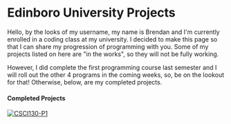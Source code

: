 # Edinboro University Projects

Hello, by the looks of my username, my name is Brendan and I'm currently enrolled in a coding class at my university. I decided to make this page so that I can share my progression of programming with you. Some of my projects listed on here are "in the works", so they will not be fully working. 

However, I did complete the first programming course last semester and I will roll out the other 4 programs in the coming weeks, so, be on the lookout for that! Otherwise, below, are my completed projects.

#### Completed Projects
[![CSCI130-P1](https://img.shields.io/github/v/tag/99brendanallen/boro-projects?color=red&include_prereleases&label=Convert%20Fahrenheit%20to%20Celcius&style=flat-square)](https://github.com/99brendanallen/boro-projects/releases/tag/v1.0)
